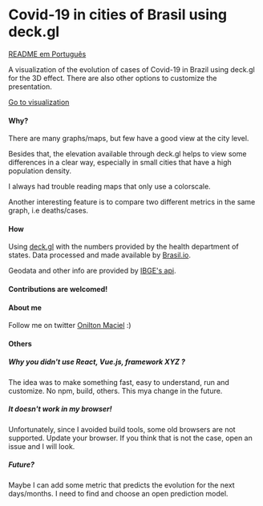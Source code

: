  # Covid-19 in cities of Brasil using deck.gl

<a href="./pt/README.md">README em Português</a>

A visualization of the evolution of cases of Covid-19 in Brazil using deck.gl for the 3D effect. There are also other options to customize the presentation.

 <a href="https://onilton.github.io/deck-covid19/pt/">Go to visualization</a>

#### Why?

There are many graphs/maps, but few have a good view at the city level.

Besides that, the elevation available through deck.gl helps to view some differences in a clear way, especially in small cities that have a high population density.

I always had trouble reading maps that only use a colorscale.

Another interesting feature is to compare two different metrics in the same graph, i.e deaths/cases.

#### How

Using <a href="https://deck.gl/#/">deck.gl</a> with the numbers provided by the health department of states. Data processed and made available by <a href="https://brasil.io/">Brasil.io</a>.

Geodata and other info are provided by <a href="https://servicodados.ibge.gov.br/">IBGE's api</a>.


#### Contributions are welcomed!


#### About me

Follow me on twitter <a href="http://twitter.com/oniltonmaciel">Onilton Maciel</a> :)

#### Others

##### Why you didn't use React, Vue.js, framework XYZ ?

The idea was to make something fast, easy to understand, run and customize. No npm, build, others. This mya change in the future.

##### It doesn't work in my browser!

Unfortunately, since I avoided build tools, some old browsers are not supported. Update your browser. If you think that is not the case, open an issue and I will look.

##### Future?

Maybe I can add some metric that predicts the evolution for the next days/months. I need to find and choose an open prediction model.